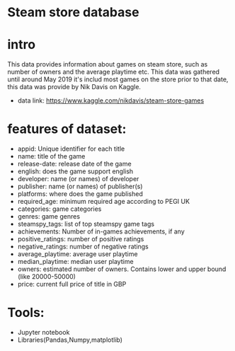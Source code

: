 # Steam store database
# intro
This data provides information about games on steam store, such as number of owners and the average playtime etc.
This data was gathered until around May 2019 it's includ most games on the store prior to that date, this data was provide by Nik Davis on Kaggle.
- data link: https://www.kaggle.com/nikdavis/steam-store-games
# features of dataset:
- appid: Unique identifier for each title
- name: title of the game
- release-date: release date of the game
- english: does the game support english
- developer: name (or names) of developer
- publisher: name (or names) of publisher(s)
- platforms: where does the game published
- required_age: minimum required age according to PEGI UK
- categories: game categories
- genres: game genres
- steamspy_tags: list of top steamspy game tags
- achievements: Number of in-games achievements, if any
- positive_ratings: number of positive ratings
- negative_ratings: number of negative ratings
- average_playtime: average user playtime
- median_playtime: median user playtime
- owners: estimated number of owners. Contains lower and upper bound (like 20000-50000)
- price: current full price of title in GBP

# Tools:
- Jupyter notebook
- Libraries(Pandas,Numpy,matplotlib)
